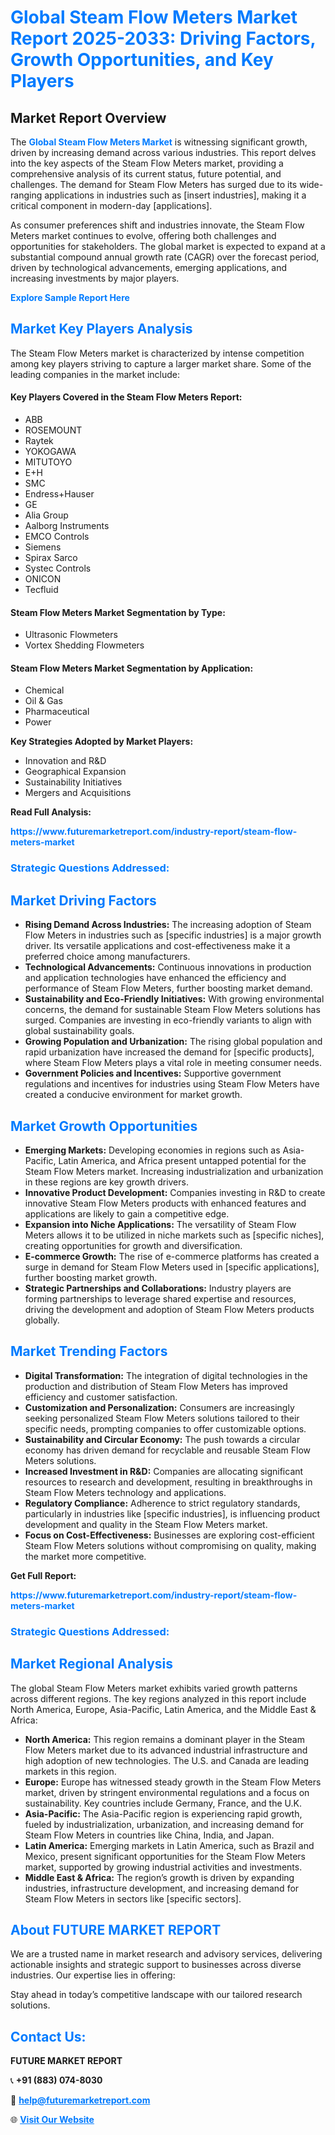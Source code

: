 <h1 style="color: #007BFF;">Global Steam Flow Meters Market Report 2025-2033: Driving Factors, Growth Opportunities, and Key Players</h1>

<section id="overview">
<h2>Market Report Overview</h2>
<p>The <a href="https://www.futuremarketreport.com/industry-report/steam-flow-meters-market" style="color: #007BFF; text-decoration: none;"><strong>Global Steam Flow Meters Market</strong></a> is witnessing significant growth, driven by increasing demand across various industries. This report delves into the key aspects of the Steam Flow Meters market, providing a comprehensive analysis of its current status, future potential, and challenges. The demand for Steam Flow Meters has surged due to its wide-ranging applications in industries such as [insert industries], making it a critical component in modern-day [applications].</p>
<p>As consumer preferences shift and industries innovate, the Steam Flow Meters market continues to evolve, offering both challenges and opportunities for stakeholders. The global market is expected to expand at a substantial compound annual growth rate (CAGR) over the forecast period, driven by technological advancements, emerging applications, and increasing investments by major players.</p>
</section>

<section id="overview">
<p><a href="https://www.futuremarketreport.com/request-sample/reportId=83203" style="color: #007BFF; text-decoration: none;"><strong>Explore Sample Report Here</strong></a></p>
</section>

<section id="key-players">
<h2 style="color: #007BFF;">Market Key Players Analysis</h2>
<p>The Steam Flow Meters market is characterized by intense competition among key players striving to capture a larger market share. Some of the leading companies in the market include:</p>
<h4>Key Players Covered in the Steam Flow Meters Report:</h4>
<ul><li>ABB</li><li>ROSEMOUNT</li><li>Raytek</li><li>YOKOGAWA</li><li>MITUTOYO</li><li>E+H</li><li>SMC</li><li>Endress+Hauser</li><li>GE</li><li>Alia Group</li><li>Aalborg Instruments</li><li>EMCO Controls</li><li>Siemens</li><li>Spirax Sarco</li><li>Systec Controls</li><li>ONICON</li><li>Tecfluid</li></ul>
<h4>Steam Flow Meters Market Segmentation by Type:</h4>
<ul><li>Ultrasonic Flowmeters</li><li>Vortex Shedding Flowmeters</li></ul>

<h4>Steam Flow Meters Market Segmentation by Application:</h4>
<ul><li>Chemical</li><li>Oil &amp; Gas</li><li>Pharmaceutical</li><li>Power</li></ul>
<p><strong>Key Strategies Adopted by Market Players:</strong></p>
<ul>
<li>Innovation and R&D</li>
<li>Geographical Expansion</li>
<li>Sustainability Initiatives</li>
<li>Mergers and Acquisitions</li>
</ul>
</section>

<section>
<p><strong>Read Full Analysis: </strong></p><a href="https://www.futuremarketreport.com/industry-report/steam-flow-meters-market" style="color: #007BFF; text-decoration: none;"><strong>https://www.futuremarketreport.com/industry-report/steam-flow-meters-market</strong></a>
<h3 style="color: #007BFF;">Strategic Questions Addressed:</h3>
</section>

<section id="driving-factors">
<h2 style="color: #007BFF;">Market Driving Factors</h2>
<ul>
<li><strong>Rising Demand Across Industries:</strong> The increasing adoption of Steam Flow Meters in industries such as [specific industries] is a major growth driver. Its versatile applications and cost-effectiveness make it a preferred choice among manufacturers.</li>
<li><strong>Technological Advancements:</strong> Continuous innovations in production and application technologies have enhanced the efficiency and performance of Steam Flow Meters, further boosting market demand.</li>
<li><strong>Sustainability and Eco-Friendly Initiatives:</strong> With growing environmental concerns, the demand for sustainable Steam Flow Meters solutions has surged. Companies are investing in eco-friendly variants to align with global sustainability goals.</li>
<li><strong>Growing Population and Urbanization:</strong> The rising global population and rapid urbanization have increased the demand for [specific products], where Steam Flow Meters plays a vital role in meeting consumer needs.</li>
<li><strong>Government Policies and Incentives:</strong> Supportive government regulations and incentives for industries using Steam Flow Meters have created a conducive environment for market growth.</li>
</ul>
</section>

<section id="growth-opportunities">
<h2 style="color: #007BFF;">Market Growth Opportunities</h2>
<ul>
<li><strong>Emerging Markets:</strong> Developing economies in regions such as Asia-Pacific, Latin America, and Africa present untapped potential for the Steam Flow Meters market. Increasing industrialization and urbanization in these regions are key growth drivers.</li>
<li><strong>Innovative Product Development:</strong> Companies investing in R&D to create innovative Steam Flow Meters products with enhanced features and applications are likely to gain a competitive edge.</li>
<li><strong>Expansion into Niche Applications:</strong> The versatility of Steam Flow Meters allows it to be utilized in niche markets such as [specific niches], creating opportunities for growth and diversification.</li>
<li><strong>E-commerce Growth:</strong> The rise of e-commerce platforms has created a surge in demand for Steam Flow Meters used in [specific applications], further boosting market growth.</li>
<li><strong>Strategic Partnerships and Collaborations:</strong> Industry players are forming partnerships to leverage shared expertise and resources, driving the development and adoption of Steam Flow Meters products globally.</li>
</ul>
</section>

<section id="trending-factors">
<h2 style="color: #007BFF;">Market Trending Factors</h2>
<ul>
<li><strong>Digital Transformation:</strong> The integration of digital technologies in the production and distribution of Steam Flow Meters has improved efficiency and customer satisfaction.</li>
<li><strong>Customization and Personalization:</strong> Consumers are increasingly seeking personalized Steam Flow Meters solutions tailored to their specific needs, prompting companies to offer customizable options.</li>
<li><strong>Sustainability and Circular Economy:</strong> The push towards a circular economy has driven demand for recyclable and reusable Steam Flow Meters solutions.</li>
<li><strong>Increased Investment in R&D:</strong> Companies are allocating significant resources to research and development, resulting in breakthroughs in Steam Flow Meters technology and applications.</li>
<li><strong>Regulatory Compliance:</strong> Adherence to strict regulatory standards, particularly in industries like [specific industries], is influencing product development and quality in the Steam Flow Meters market.</li>
<li><strong>Focus on Cost-Effectiveness:</strong> Businesses are exploring cost-efficient Steam Flow Meters solutions without compromising on quality, making the market more competitive.</li>
</ul>
</section>

<section>
<p><strong>Get Full Report: </strong></p><a href="https://www.futuremarketreport.com/industry-report/steam-flow-meters-market" style="color: #007BFF; text-decoration: none;"><strong>https://www.futuremarketreport.com/industry-report/steam-flow-meters-market</strong></a>
<h3 style="color: #007BFF;">Strategic Questions Addressed:</h3>
</section>


<section id="regional-analysis">
<h2 style="color: #007BFF;">Market Regional Analysis</h2>
<p>The global Steam Flow Meters market exhibits varied growth patterns across different regions. The key regions analyzed in this report include North America, Europe, Asia-Pacific, Latin America, and the Middle East & Africa:</p>
<ul>
<li><strong>North America:</strong> This region remains a dominant player in the Steam Flow Meters market due to its advanced industrial infrastructure and high adoption of new technologies. The U.S. and Canada are leading markets in this region.</li>
<li><strong>Europe:</strong> Europe has witnessed steady growth in the Steam Flow Meters market, driven by stringent environmental regulations and a focus on sustainability. Key countries include Germany, France, and the U.K.</li>
<li><strong>Asia-Pacific:</strong> The Asia-Pacific region is experiencing rapid growth, fueled by industrialization, urbanization, and increasing demand for Steam Flow Meters in countries like China, India, and Japan.</li>
<li><strong>Latin America:</strong> Emerging markets in Latin America, such as Brazil and Mexico, present significant opportunities for the Steam Flow Meters market, supported by growing industrial activities and investments.</li>
<li><strong>Middle East & Africa:</strong> The region’s growth is driven by expanding industries, infrastructure development, and increasing demand for Steam Flow Meters in sectors like [specific sectors].</li>
</ul>
</section>

<footer>
<h2 style="color: #007BFF;">About FUTURE MARKET REPORT</h2>
<p>We are a trusted name in market research and advisory services, delivering actionable insights and strategic support to businesses across diverse industries. Our expertise lies in offering:</p>

<p>Stay ahead in today’s competitive landscape with our tailored research solutions.</p>

<h2 style="color: #007BFF;">Contact Us:</h2>
<p><strong>FUTURE MARKET REPORT</strong></p>
<p>📞 <strong>+91 (883) 074-8030</strong></p>
<p>📧 <strong><a href="mailto:help@futuremarketreport.com" style="color: #007BFF;">help@futuremarketreport.com</a></strong></p>
<p>🌐 <strong><a href="https://www.futuremarketreport.com/" style="color: #007BFF;">Visit Our Website</a></strong></p>
</footer>